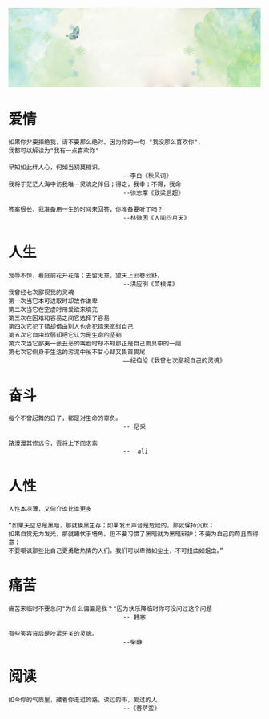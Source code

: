 ![image](images/mingyan.png)

# 爱情
	如果你非要拒绝我，请不要那么绝对。因为你的一句	"我没那么喜欢你"，
	我都可以解读为"我有一点喜欢你"

	早知如此绊人心，何如当初莫相识。 				
									--李白《秋风词》
	我将于茫茫人海中访我唯一灵魂之伴侣；得之，我幸；不得，我命
									--徐志摩《致梁启超》
	
	答案很长，我准备用一生的时间来回答，你准备要听了吗？
									--林徽因《人间四月天》
# 人生

	宠辱不惊，看庭前花开花落；去留无意，望天上云卷云舒。
									--洪应明《菜根谭》
	我曾经七次鄙视我的灵魂
	第一次当它本可进取时却故作谦卑
	第二次当它在空虚时用爱欲来填充
	第三次在困难和容易之间它选择了容易
	第四次它犯了错却借由别人也会犯错来宽慰自己
	第五次它自由软弱却把它认为是生命的坚韧
	第六次当它鄙夷一张丑恶的嘴脸时却不知那正是自己面具中的一副
	第七次它侧身于生活的污泥中虽不甘心却又畏首畏尾
									——纪伯伦《我曾七次鄙视自己的灵魂》


# 奋斗
	每个不曾起舞的日子，都是对生命的辜负。 
									-- 尼采
	
	路漫漫其修远兮，吾将上下而求索              
									--	ali
# 人性
	人性本凉薄，又何介谁比谁更多
	
	“如果天空总是黑暗，那就摸黑生存；如果发出声音是危险的，那就保持沉默；
	如果自觉无力发光，那就蜷伏于墙角。但不要习惯了黑暗就为黑暗辩护；不要为自己的苟且而得意；
 	不要嘲讽那些比自己更勇敢热情的人们。我们可以卑微如尘土，不可扭曲如蛆虫。”
	
# 痛苦
	痛苦来临时不要总问"为什么偏偏是我？"因为快乐降临时你可没问过这个问题
									-- 韩寒
	
	有些笑容背后是咬紧牙关的灵魂。	
									--柴静

# 阅读
	如今你的气质里，藏着你走过的路，读过的书，爱过的人.
									--《菩萨蛮》
